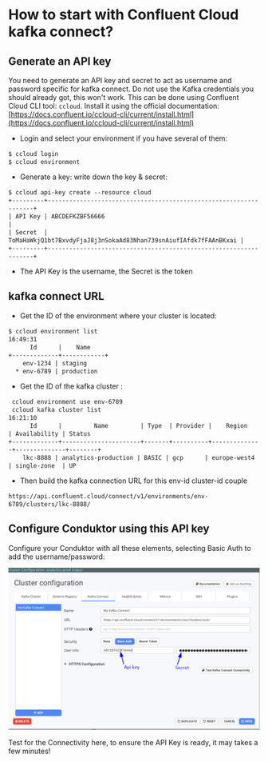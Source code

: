 # How to start with Confluent Cloud kafka connect?

## Generate an API key

You need to generate an API key and secret to act as username and password specific for kafka connect. Do not use the Kafka credentials you should already got, this won't work. This can be done using Confluent Cloud CLI tool: `ccloud`. Install it using the official documentation: [https://docs.confluent.io/ccloud-cli/current/install.html](https://docs.confluent.io/ccloud-cli/current/install.html)

* Login and select your environment if you have several of them:

```text
$ ccloud login
$ ccloud environment
```


* Generate a key: write down the key & secret:

```text
$ ccloud api-key create --resource cloud
+---------+------------------------------------------------------------------+
| API Key | ABCDEFKZBF56666                                                  |
| Secret  | ToMaHaWkjQ1bt7BxvdyFjaJ8j3nSokaAd83Nhan739snAiufIAfdk7fFAAnBKxai |
+---------+------------------------------------------------------------------+
```

* The API Key is the username, the Secret is the token

## kafka connect URL 
* Get the ID of the environment where your cluster is located:
```text
$ ccloud environment list                                                                                                                                                                                   16:49:31
      Id      |    Name     
+-------------+------------+
    env-1234 | staging     
  * env-6789 | production  
```
* Get the ID of the kafka cluster :

```text
 ccloud environment use env-6789
 ccloud kafka cluster list                                                                    16:21:10
      Id      |         Name         | Type  | Provider |    Region    | Availability | Status  
+-------------+----------------------+-------+----------+--------------+--------------+--------+
    lkc-8888 | analytics-production | BASIC | gcp      | europe-west4 | single-zone  | UP      

```

* Then build the kafka connection URL for this env-id cluster-id couple

```text
https://api.confluent.cloud/connect/v1/environments/env-6789/clusters/lkc-8888/
```
## Configure Conduktor using this API key

Configure your Conduktor with all these elements, selecting Basic Auth to add the username/password:

![](../../.gitbook/assets/confluent/ccloud-confluent.png)

Test for the Connectivity here, to ensure the API Key is ready, it may takes a few minutes!


